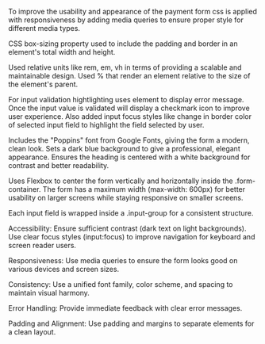 To improve the usability and appearance of the payment form
css is applied with responsiveness by adding media queries to ensure proper style for different media types.

CSS box-sizing property used to include the padding and border in an element's total width and height.

Used relative units like rem, em, vh in terms of providing a scalable and maintainable design.
Used % that render an element relative to the size of the element's parent.

For input validation hightlighting uses <span> element to display error message.
Once the input value is validated will display a checkmark icon to improve user experience.
Also added input focus  styles like change in border color of selected input field to highlight the field selected by user.

Includes the "Poppins" font from Google Fonts, giving the form a modern, clean look.
Sets a dark blue background to give a professional, elegant appearance.
Ensures the heading is centered with a white background for contrast and better readability.

Uses Flexbox to center the form vertically and horizontally inside the .form-container.
The form has a maximum width (max-width: 600px) for better usability on larger screens while staying responsive on smaller screens.

Each input field is wrapped inside a .input-group for a consistent structure.

Accessibility:
Ensure sufficient contrast (dark text on light backgrounds).
Use clear focus styles (input:focus) to improve navigation for keyboard and screen reader users.

Responsiveness:
Use media queries to ensure the form looks good on various devices and screen sizes.

Consistency:
Use a unified font family, color scheme, and spacing to maintain visual harmony.

Error Handling:
Provide immediate feedback with clear error messages.

Padding and Alignment:
Use padding and margins to separate elements for a clean layout.